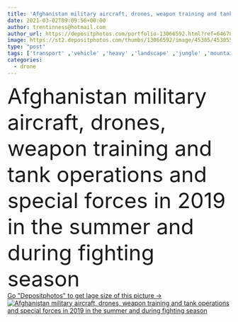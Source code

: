 ```yaml
---
title: 'Afghanistan military aircraft, drones, weapon training and tank operations and special forces in 2019 in the summer and during fighting season'
date: 2021-03-02T09:09:56+00:00
author: trentinness@hotmail.com
author_url: https://depositphotos.com/portfolio-13066592.html?ref=64678756
image: https://st2.depositphotos.com/thumbs/13066592/image/45385/453855688/api_thumb_450.jpg?forcejpeg=true
type: "post"
tags: ['transport' ,'vehicle' ,'heavy' ,'landscape' ,'jungle' ,'mountains' ,'remote' ,'dirt' ,'military' ,'lift' ,'hills' ,'tiger' ,'desert' ,'aircraft' ,'war' ,'conflict' ,'fight' ,'combat' ,'jet' ,'dust' ,'island' ,'taliban' ,'missile' ,'sunsets' ,'apache' ,'hellfire' ,'blackhawk' ,'C130' ,'Afghanistan' ,'Hercules' ,'m60' ,'close protection' ]
categories: 
  - drone
---
```

<div aling="center">
            <font size="60"> Afghanistan military aircraft, drones, weapon training and tank operations and special forces in 2019 in the summer and during fighting season</font>   
</div>
<div>
    <a href='https://st2.depositphotos.com/thumbs/13066592/image/45385/453855688/api_thumb_450.jpg?forcejpeg=true?ref=64678756' target=_blank > Go "Depositphotos" to get lage size of this picture ->
        <img href='https://st2.depositphotos.com/thumbs/13066592/image/45385/453855688/api_thumb_450.jpg?forcejpeg=true?ref=64678756' src='https://st2.depositphotos.com/13066592/45385/i/950/depositphotos_453855688-stock-photo-afghanistan-military-aircraft-drones-weapon.jpg?forcejpeg=true' alt='Afghanistan military aircraft, drones, weapon training and tank operations and special forces in 2019 in the summer and during fighting season' >
    </a>
</div>
